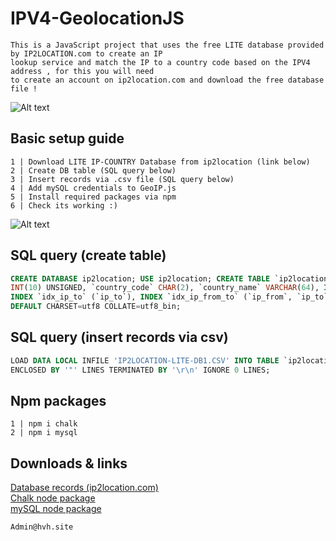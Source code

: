 # IPV4-GeolocationJS
```
This is a JavaScript project that uses the free LITE database provided by IP2LOCATION.com to create an IP 
lookup service and match the IP to a country code based on the IPV4 address , for this you will need 
to create an account on ip2location.com and download the free database file !
```
![Alt text](https://media.giphy.com/media/EkPvDGDf0Xq2ttUAAp/giphy.gif "Example")

## Basic setup guide
```
1 | Download LITE IP-COUNTRY Database from ip2location (link below)
2 | Create DB table (SQL query below)
3 | Insert records via .csv file (SQL query below)
4 | Add mySQL credentials to GeoIP.js
5 | Install required packages via npm
6 | Check its working :)
```
![Alt text](https://i.imgur.com/uKshws0.png "Example")


## SQL query (create table)
```SQL
CREATE DATABASE ip2location; USE ip2location; CREATE TABLE `ip2location_db1`( `ip_from` INT(10) UNSIGNED, `ip_to` 
INT(10) UNSIGNED, `country_code` CHAR(2), `country_name` VARCHAR(64), INDEX `idx_ip_from` (`ip_from`), 
INDEX `idx_ip_to` (`ip_to`), INDEX `idx_ip_from_to` (`ip_from`, `ip_to`) ) ENGINE=MyISAM 
DEFAULT CHARSET=utf8 COLLATE=utf8_bin;
```
## SQL query (insert records via csv)
```SQL
LOAD DATA LOCAL INFILE 'IP2LOCATION-LITE-DB1.CSV' INTO TABLE `ip2location_db1` FIELDS TERMINATED BY ',' 
ENCLOSED BY '"' LINES TERMINATED BY '\r\n' IGNORE 0 LINES;
```
## Npm packages
```
1 | npm i chalk
2 | npm i mysql
```
## Downloads & links
[Database records (ip2location.com)](https://lite.ip2location.com/database/ip-country)    
[Chalk node package](https://www.npmjs.com/package/chalk)    
[mySQL node package](https://www.npmjs.com/package/mysql)    


```
Admin@hvh.site
```
